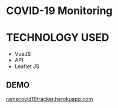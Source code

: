 # COVID-19 Monitoring

# TECHNOLOGY USED

* VueJS
* API
* Leaflet JS

## DEMO

[ramscovid19tracker.herokuapp.com](ramscovid19tracker.herokuapp.com)
